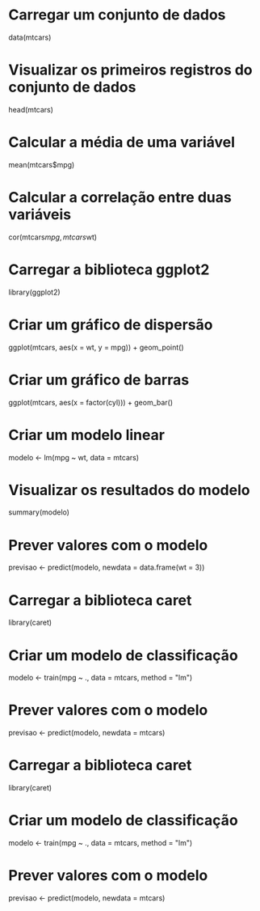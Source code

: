 # Carregar um conjunto de dados
data(mtcars)

# Visualizar os primeiros registros do conjunto de dados
head(mtcars)

# Calcular a média de uma variável
mean(mtcars$mpg)

# Calcular a correlação entre duas variáveis
cor(mtcars$mpg, mtcars$wt)
# Carregar a biblioteca ggplot2
library(ggplot2)

# Criar um gráfico de dispersão
ggplot(mtcars, aes(x = wt, y = mpg)) + 
  geom_point()

# Criar um gráfico de barras
ggplot(mtcars, aes(x = factor(cyl))) + 
  geom_bar()
  # Criar um modelo linear
modelo <- lm(mpg ~ wt, data = mtcars)

# Visualizar os resultados do modelo
summary(modelo)

# Prever valores com o modelo
previsao <- predict(modelo, newdata = data.frame(wt = 3))
# Carregar a biblioteca caret
library(caret)

# Criar um modelo de classificação
modelo <- train(mpg ~ ., data = mtcars, method = "lm")

# Prever valores com o modelo
previsao <- predict(modelo, newdata = mtcars)
# Carregar a biblioteca caret
library(caret)

# Criar um modelo de classificação
modelo <- train(mpg ~ ., data = mtcars, method = "lm")

# Prever valores com o modelo
previsao <- predict(modelo, newdata = mtcars)
